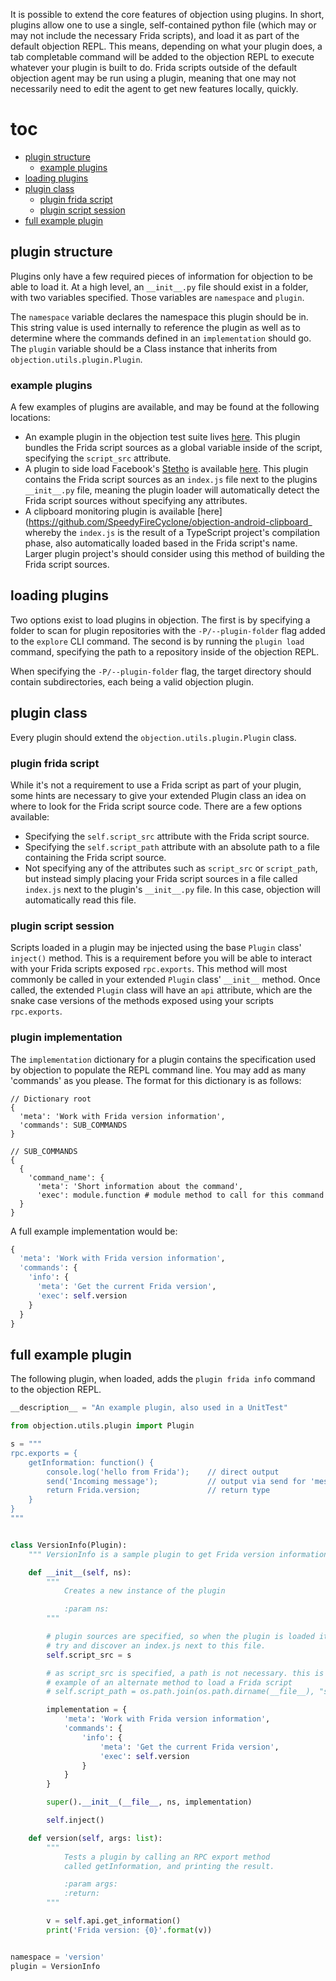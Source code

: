 It is possible to extend the core features of objection using plugins. In short, plugins allow one to use a single, self-contained python file (which may or may not include the necessary Frida scripts), and load it as part of the default objection REPL. This means, depending on what your plugin does, a tab completable command will be added to the objection REPL to execute whatever your plugin is built to do. Frida scripts outside of the default objection agent may be run using a plugin, meaning that one may not necessarily need to edit the agent to get new features locally, quickly.

# toc

- [plugin structure](#plugin-structure)
  - [example plugins](#example-plugins)
- [loading plugins](#loading-plugins)
- [plugin class](#plugin-class)
  - [plugin frida script](#plugin-frida-script)
  - [plugin script session](#plugin-script-session)
- [full example plugin](#full-example-plugin)

## plugin structure

Plugins only have a few required pieces of information for objection to be able to load it. At a high level, an `__init__.py` file should exist in a folder, with two variables specified. Those variables are `namespace` and `plugin`.

The `namespace` variable declares the namespace this plugin should be in. This string value is used internally to reference the plugin as well as to determine where the commands defined in an `implementation` should go.
The `plugin` variable should be a Class instance that inherits from `objection.utils.plugin.Plugin`.

### example plugins

A few examples of plugins are available, and may be found at the following locations:

- An example plugin in the objection test suite lives [here](https://github.com/sensepost/objection/blob/master/tests/data/plugin/__init__.py). This plugin bundles the Frida script sources as a global variable inside of the script, specifying the `script_src` attribute.
- A plugin to side load Facebook's [Stetho](http://facebook.github.io/stetho/) is available [here](https://gist.github.com/leonjza/7fcc137f7f798ffca00ddf2bfef36b63). This plugin contains the Frida script sources as an `index.js` file next to the plugins `__init__.py` file, meaning the plugin loader will automatically detect the Frida script sources without specifying any attributes.
- A clipboard monitoring plugin is available [here](https://github.com/SpeedyFireCyclone/objection-android-clipboard_ whereby the `index.js` is the result of a TypeScript project's compilation phase, also automatically loaded based in the Frida script's name. Larger plugin project's should consider using this method of building the Frida script sources.

## loading plugins

Two options exist to load plugins in objection. The first is by specifying a folder to scan for plugin repositories with the `-P/--plugin-folder` flag added to the `explore` CLI command. The second is by running the `plugin load` command, specifying the path to a repository inside of the objection REPL.

When specifying the `-P/--plugin-folder` flag, the target directory should contain subdirectories, each being a valid objection plugin.

## plugin class

Every plugin should extend the `objection.utils.plugin.Plugin` class.

### plugin frida script

While it's not a requirement to use a Frida script as part of your plugin, some hints are necessary to give your extended Plugin class an idea on where to look for the Frida script source code. There are a few options available:

- Specifying the `self.script_src` attribute with the Frida script source.
- Specifying the `self.script_path` attribute with an absolute path to a file containing the Frida script source.
- Not specifying any of the attributes such as `script_src` or `script_path`, but instead simply placing your Frida script sources in a file called `index.js` next to the plugin's `__init__.py` file. In this case, objection will automatically read this file.

### plugin script session

Scripts loaded in a plugin may be injected using the base `Plugin` class' `inject()` method. This is a requirement before you will be able to interact with your Frida scripts exposed `rpc.exports`. This method will most commonly be called in your extended `Plugin` class' `__init__` method. Once called, the extended `Plugin` class will have an `api` attribute, which are the snake case versions of the methods exposed using your scripts `rpc.exports`.

### plugin implementation

The `implementation` dictionary for a plugin contains the specification used by objection to populate the REPL command line. You may add as many 'commands' as you please. The format for this dictionary is as follows:

```text
// Dictionary root
{
  'meta': 'Work with Frida version information',
  'commands': SUB_COMMANDS
}
```

```text
// SUB_COMMANDS
{
  {
    'command_name': {
      'meta': 'Short information about the command',
      'exec': module.function # module method to call for this command
  }
}
```

A full example implementation would be:

```python
{
  'meta': 'Work with Frida version information',
  'commands': {
    'info': {
      'meta': 'Get the current Frida version',
      'exec': self.version
    }
  }
}
```

## full example plugin

The following plugin, when loaded, adds the `plugin frida info` command to the objection REPL.

```python
__description__ = "An example plugin, also used in a UnitTest"

from objection.utils.plugin import Plugin

s = """
rpc.exports = {
    getInformation: function() {
        console.log('hello from Frida');    // direct output
        send('Incoming message');           // output via send for 'message' signal
        return Frida.version;               // return type
    }
}
"""


class VersionInfo(Plugin):
    """ VersionInfo is a sample plugin to get Frida version information """

    def __init__(self, ns):
        """
            Creates a new instance of the plugin

            :param ns:
        """

        # plugin sources are specified, so when the plugin is loaded it will not
        # try and discover an index.js next to this file.
        self.script_src = s

        # as script_src is specified, a path is not necessary. this is simply an
        # example of an alternate method to load a Frida script
        # self.script_path = os.path.join(os.path.dirname(__file__), "script.js")

        implementation = {
            'meta': 'Work with Frida version information',
            'commands': {
                'info': {
                    'meta': 'Get the current Frida version',
                    'exec': self.version
                }
            }
        }

        super().__init__(__file__, ns, implementation)

        self.inject()

    def version(self, args: list):
        """
            Tests a plugin by calling an RPC export method
            called getInformation, and printing the result.

            :param args:
            :return:
        """

        v = self.api.get_information()
        print('Frida version: {0}'.format(v))


namespace = 'version'
plugin = VersionInfo
```